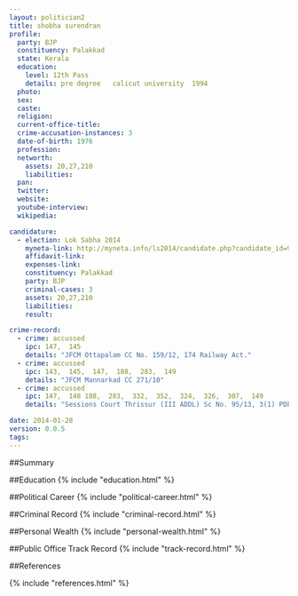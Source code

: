 ```yaml
---
layout: politician2
title: shobha surendran
profile: 
  party: BJP
  constituency: Palakkad
  state: Kerala
  education: 
    level: 12th Pass
    details: pre degree   calicut university  1994
  photo: 
  sex: 
  caste: 
  religion: 
  current-office-title: 
  crime-accusation-instances: 3
  date-of-birth: 1976
  profession: 
  networth: 
    assets: 20,27,210
    liabilities: 
  pan: 
  twitter: 
  website: 
  youtube-interview: 
  wikipedia: 

candidature: 
  - election: Lok Sabha 2014
    myneta-link: http://myneta.info/ls2014/candidate.php?candidate_id=956
    affidavit-link: 
    expenses-link: 
    constituency: Palakkad 
    party: BJP
    criminal-cases: 3
    assets: 20,27,210
    liabilities: 
    result:  

crime-record: 
  - crime: accussed
    ipc: 147,  145
    details: "JFCM Ottapalam CC No. 159/12, 174 Railway Act." 
  - crime: accussed
    ipc: 143,  145,  147,  188,  283,  149
    details: "JFCM Mannarkad CC 271/10" 
  - crime: accussed
    ipc: 147,  148 188,  283,  332,  352,  324,  326,  307,  149
    details: "Sessions Court Thrissur (III ADDL) Sc No. 95/13, 3(1) PDPP Act." 

date: 2014-01-28
version: 0.0.5
tags: 
---
```

##Summary


##Education
{% include "education.html" %}


##Political Career
{% include "political-career.html" %}


##Criminal Record
{% include "criminal-record.html" %}


##Personal Wealth
{% include "personal-wealth.html" %}


##Public Office Track Record
{% include "track-record.html" %}


##References


{% include "references.html" %}